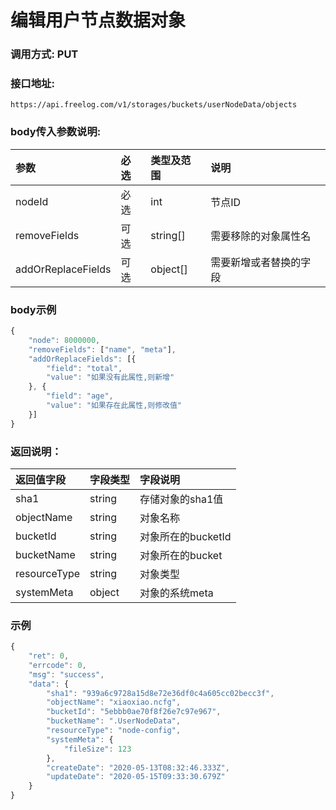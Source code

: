 # 编辑用户节点数据对象

### 调用方式: PUT

### 接口地址:

```
https://api.freelog.com/v1/storages/buckets/userNodeData/objects
```

### body传入参数说明:

| 参数 | 必选 | 类型及范围 | 说明 |
| :--- | :--- | :--- | :--- |
| nodeId | 必选 | int | 节点ID |
| removeFields | 可选 | string[] | 需要移除的对象属性名 |
| addOrReplaceFields | 可选 | object[] | 需要新增或者替换的字段 |


### body示例

```js
{
	"node": 8000000,
	"removeFields": ["name", "meta"],
	"addOrReplaceFields": [{
		"field": "total",
		"value": "如果没有此属性,则新增"
	}, {
		"field": "age",
		"value": "如果存在此属性,则修改值"
	}]
}
```

### 返回说明：

| 返回值字段 | 字段类型 | 字段说明 |
| :--- | :--- | :--- |
| sha1 | string | 存储对象的sha1值 |
| objectName | string | 对象名称 |
| bucketId | string | 对象所在的bucketId |
| bucketName | string | 对象所在的bucket |
| resourceType | string | 对象类型 |
| systemMeta | object | 对象的系统meta |

### 示例

```js
{
	"ret": 0,
	"errcode": 0,
	"msg": "success",
	"data": {
		"sha1": "939a6c9728a15d8e72e36df0c4a605cc02becc3f",
		"objectName": "xiaoxiao.ncfg",
		"bucketId": "5ebbb0ae70f8f26e7c97e967",
		"bucketName": ".UserNodeData",
		"resourceType": "node-config",
		"systemMeta": {
			"fileSize": 123
		},
		"createDate": "2020-05-13T08:32:46.333Z",
		"updateDate": "2020-05-15T09:33:30.679Z"
	}
}
```